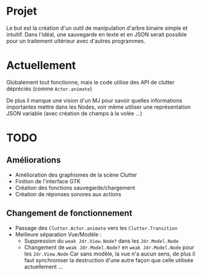 # Projet

Le but est la création d'un outil de manipulation d'arbre 
binaire simple et intuitif.
Dans l'idéal, une sauvegarde en texte et en JSON serait possible
pour un traitement ultérieur avec d'autres programmes.

# Actuellement

Globalement tout fonctionne, mais le code utilise des 
API de clutter dépréciés (comme `Actor.animate`)

De plus il manque une vision d'un MJ pour savoir quelles 
informations importantes mettre dans les Nodes, voir même 
utiliser une représentation JSON variable (avec création de champs
à la volée ...)

# TODO

## Améliorations  

* Amélioration des graphismes de la scène Clutter
* Finition de l'interface GTK
* Création des fonctions sauvegarde/chargement
* Création de réponses sonores aux actions 

## Changement de fonctionnement

* Passage des `Clutter.Actor.animate` vers les `Clutter.Transition`
* Meilleure séparation Vue/Modèle :
	* Suppression du `weak Jdr.View.Node?` dans les `Jdr.Model.Node`
	* Changement de `weak Jdr.Model.Node?` en `weak Jdr.Model.Node` pour les `Jdr.View.Node`
		Car sans modèle, la vue n'a aucun sens, de plus il faut synchroniser 
		la destruction d'une autre façon que celle utilisée actuellement ... 
		


